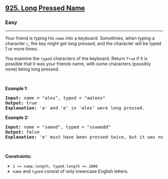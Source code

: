 <h2><a href="https://leetcode.com/problems/long-pressed-name/">925. Long Pressed Name</a></h2><h3>Easy</h3><hr><div><p>Your friend is typing his <code>name</code> into a keyboard. Sometimes, when typing a character <code>c</code>, the key might get <em>long pressed</em>, and the character will be typed 1 or more times.</p>

<p>You examine the <code>typed</code> characters of the keyboard. Return <code>True</code> if it is possible that it was your friends name, with some characters (possibly none) being long pressed.</p>

<p>&nbsp;</p>
<p><strong class="example">Example 1:</strong></p>

<pre style="position: relative;"><strong>Input:</strong> name = "alex", typed = "aaleex"
<strong>Output:</strong> true
<strong>Explanation: </strong>'a' and 'e' in 'alex' were long pressed.
<div class="open_grepper_editor" title="Edit &amp; Save To Grepper"></div></pre>

<p><strong class="example">Example 2:</strong></p>

<pre style="position: relative;"><strong>Input:</strong> name = "saeed", typed = "ssaaedd"
<strong>Output:</strong> false
<strong>Explanation: </strong>'e' must have been pressed twice, but it was not in the typed output.
<div class="open_grepper_editor" title="Edit &amp; Save To Grepper"></div></pre>

<p>&nbsp;</p>
<p><strong>Constraints:</strong></p>

<ul>
	<li><code>1 &lt;= name.length, typed.length &lt;= 1000</code></li>
	<li><code>name</code> and <code>typed</code> consist of only lowercase English letters.</li>
</ul>
</div>